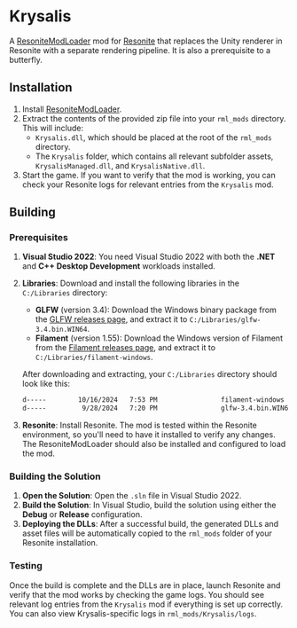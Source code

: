 # Krysalis
A [ResoniteModLoader](https://github.com/DoubleStyx/ResoniteModLoader) mod for [Resonite](https://resonite.com/) that replaces the Unity renderer in Resonite with a separate rendering pipeline. It is also a prerequisite to a butterfly.

## Installation
1. Install [ResoniteModLoader](https://github.com/DoubleStyx/ResoniteModLoader).
2. Extract the contents of the provided zip file into your `rml_mods` directory. This will include:
   - `Krysalis.dll`, which should be placed at the root of the `rml_mods` directory.
   - The `Krysalis` folder, which contains all relevant subfolder assets, `KrysalisManaged.dll`, and `KrysalisNative.dll`.
3. Start the game. If you want to verify that the mod is working, you can check your Resonite logs for relevant entries from the `Krysalis` mod.

## Building
### Prerequisites
1. **Visual Studio 2022**: You need Visual Studio 2022 with both the **.NET** and **C++ Desktop Development** workloads installed.
2. **Libraries**: Download and install the following libraries in the `C:/Libraries` directory:
   - **GLFW** (version 3.4): Download the Windows binary package from the [GLFW releases page](https://github.com/glfw/glfw/releases), and extract it to `C:/Libraries/glfw-3.4.bin.WIN64`.
   - **Filament** (version 1.55): Download the Windows version of Filament from the [Filament releases page](https://github.com/google/filament/releases), and extract it to `C:/Libraries/filament-windows`.
   
   After downloading and extracting, your `C:/Libraries` directory should look like this:
   
   ```bash
   d-----        10/16/2024   7:53 PM                filament-windows
   d-----         9/28/2024   7:20 PM                glfw-3.4.bin.WIN64
   ```

3. **Resonite**: Install Resonite. The mod is tested within the Resonite environment, so you'll need to have it installed to verify any changes. The ResoniteModLoader should also be installed and configured to load the mod.

### Building the Solution
1. **Open the Solution**: Open the `.sln` file in Visual Studio 2022.
2. **Build the Solution**: In Visual Studio, build the solution using either the **Debug** or **Release** configuration.
3. **Deploying the DLLs**: After a successful build, the generated DLLs and asset files will be automatically copied to the `rml_mods` folder of your Resonite installation.

### Testing
Once the build is complete and the DLLs are in place, launch Resonite and verify that the mod works by checking the game logs. You should see relevant log entries from the `Krysalis` mod if everything is set up correctly. You can also view Krysalis-specific logs in `rml_mods/Krysalis/logs`.